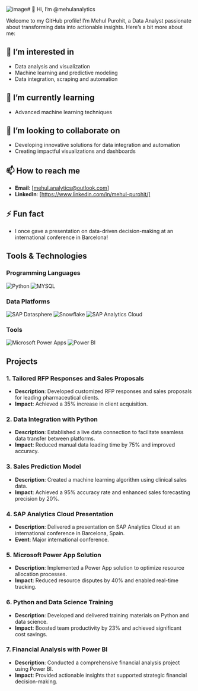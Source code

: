 ![image](https://github.com/user-attachments/assets/862e8f1a-c633-4dfd-b9c8-71b015a3ca29)# 👋 Hi, I’m @mehulanalytics

Welcome to my GitHub profile! I’m Mehul Purohit, a Data Analyst passionate about transforming data into actionable insights. Here’s a bit more about me:

## 👀 I’m interested in
- Data analysis and visualization
- Machine learning and predictive modeling
- Data integration, scraping and automation

## 🌱 I’m currently learning
- Advanced machine learning techniques


## 💞️ I’m looking to collaborate on
- Developing innovative solutions for data integration and automation
- Creating impactful visualizations and dashboards

## 📫 How to reach me
- **Email**: [mehul.analytics@outlook.com]
- **LinkedIn**: [https://www.linkedin.com/in/mehul-purohit/]


## ⚡ Fun fact
- I once gave a presentation on data-driven decision-making at an international conference in Barcelona!

## Tools & Technologies

### Programming Languages
![Python](https://upload.wikimedia.org/wikipedia/commons/thumb/c/c3/Python-logo-notext.svg/800px-Python-logo-notext.svg.png)
![MYSQL](https://www.logo.wine/a/logo/MySQL/MySQL-Logo.wine.svg)

### Data Platforms
![SAP Datasphere](https://encrypted-tbn0.gstatic.com/images?q=tbn:ANd9GcSQGt9TN4cKDbaHyH0pSuiWhsT_C0VggtJ8Vg&s)
![Snowflake](https://logos-world.net/wp-content/uploads/2022/11/Snowflake-Symbol.png)
![SAP Analytics Cloud](https://encrypted-tbn0.gstatic.com/images?q=tbn:ANd9GcQhiBrKB3VDXPYCDwalP6LoPQ-q8d3T1zcXRw&s)

### Tools
![Microsoft Power Apps](https://miro.medium.com/v2/resize:fit:828/format:webp/1*Z7L6vq32jndgdY88sSIvbw.png)
![Power BI](https://upload.wikimedia.org/wikipedia/commons/thumb/c/cf/New_Power_BI_Logo.svg/630px-New_Power_BI_Logo.svg.png)



## Projects

### 1. Tailored RFP Responses and Sales Proposals
- **Description**: Developed customized RFP responses and sales proposals for leading pharmaceutical clients.
- **Impact**: Achieved a 35% increase in client acquisition.


### 2. Data Integration with Python
- **Description**: Established a live data connection to facilitate seamless data transfer between platforms.
- **Impact**: Reduced manual data loading time by 75% and improved accuracy.


### 3. Sales Prediction Model
- **Description**: Created a machine learning algorithm using clinical sales data.
- **Impact**: Achieved a 95% accuracy rate and enhanced sales forecasting precision by 20%.


### 4. SAP Analytics Cloud Presentation
- **Description**: Delivered a presentation on SAP Analytics Cloud at an international conference in Barcelona, Spain.
- **Event**: Major international conference.


### 5. Microsoft Power App Solution
- **Description**: Implemented a Power App solution to optimize resource allocation processes.
- **Impact**: Reduced resource disputes by 40% and enabled real-time tracking.


### 6. Python and Data Science Training
- **Description**: Developed and delivered training materials on Python and data science.
- **Impact**: Boosted team productivity by 23% and achieved significant cost savings.


### 7. Financial Analysis with Power BI
- **Description**: Conducted a comprehensive financial analysis project using Power BI.
- **Impact**: Provided actionable insights that supported strategic financial decision-making.




<!---
mehulanalytics/mehulanalytics is a ✨ special ✨ repository because its `README.md` (this file) appears on your GitHub profile.
You can click the Preview link to take a look at your changes.
--->
